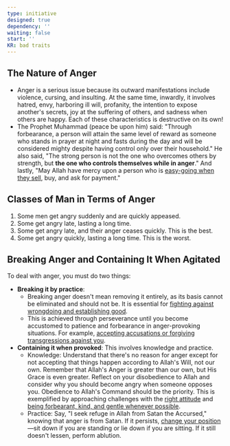```yaml
---
type: initiative
designed: true
dependency: ''
waiting: false
start: ''
KR: bad traits
---
```


## The Nature of Anger

* Anger is a serious issue because its outward manifestations include violence, cursing, and insulting. At the same time, inwardly, it involves hatred, envy, harboring ill will, profanity, the intention to expose another's secrets, joy at the suffering of others, and sadness when others are happy. Each of these characteristics is destructive on its own!
* The Prophet Muhammad (peace be upon him) said: "Through forbearance, a person will attain the same level of reward as someone who stands in prayer at night and fasts during the day and will be considered mighty despite having control only over their household." He also said, "The strong person is not the one who overcomes others by strength, but **the one who controls themselves while in anger**." And lastly, "May Allah have mercy upon a person who is [easy-going when they sell](Processes/Have%20mercy%20in%20business%20dealings.md), buy, and ask for payment."

## Classes of Man in Terms of Anger

1. Some men get angry suddenly and are quickly appeased.
2. Some get angry late, lasting a long time.
3. Some get angry late, and their anger ceases quickly. This is the best.
4. Some get angry quickly, lasting a long time. This is the worst.

## Breaking Anger and Containing It When Agitated

To deal with anger, you must do two things:

* **Breaking it by practice**:
	* Breaking anger doesn't mean removing it entirely, as its basis cannot be eliminated and should not be. It is essential for [fighting against wrongdoing and establishing good](Processes/Hate%20the%20disobedient%20and%20love%20the%20obedient.md).
	* This is achieved through perseverance until you become accustomed to patience and forbearance in anger-provoking situations. For example, [accepting accusations or forgiving transgressions against you](Processes/Accept%20accusations%20or%20forgive%20transgressions%20against%20you.md).
* **Containing it when provoked**: This involves knowledge and practice.
	* Knowledge: Understand that there's no reason for anger except for not accepting that things happen according to Allah's Will, not our own. Remember that Allah's Anger is greater than our own, but His Grace is even greater. Reflect on your disobedience to Allah and consider why you should become angry when someone opposes you. Obedience to Allah's Command should be the priority. This is exemplified by approaching challenges with the [right attitude](Processes/Attitude%20in%20affliction.md) and [being forbearant, kind, and gentle whenever possible](Processes/Managing%20difference%20of%20opinion.md).
	* Practice: Say, "I seek refuge in Allah from Satan the Accursed," knowing that anger is from Satan. If it persists, [change your position](Processes/Stay%20silent%20and%20change%20position%20in%20anger.md)—sit down if you are standing or lie down if you are sitting. If it still doesn't lessen, perform ablution.
